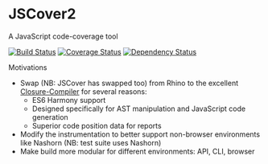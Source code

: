 JSCover2
========

A JavaScript code-coverage tool

[![Build Status](https://travis-ci.org/tntim96/JSCover2.svg?branch=master)](https://travis-ci.org/tntim96/JSCover2)
[![Coverage Status](https://coveralls.io/repos/github/tntim96/JSCover2/badge.svg?branch=master)](https://coveralls.io/github/tntim96/JSCover2?branch=master)
[![Dependency Status](https://www.versioneye.com/user/projects/5404420cd0734e31f400016d/badge.svg?style=flat)](https://www.versioneye.com/user/projects/5404420cd0734e31f400016d)

Motivations
* Swap (NB: JSCover has swapped too) from Rhino to the excellent [Closure-Compiler](https://developers.google.com/closure/compiler/) for several reasons:
  * ES6 Harmony support
  * Designed specifically for AST manipulation and JavaScript code generation
  * Superior code position data for reports
* Modify the instrumentation to better support non-browser environments like Nashorn (NB: test suite uses Nashorn)
* Make build more modular for different environments: API, CLI, browser
